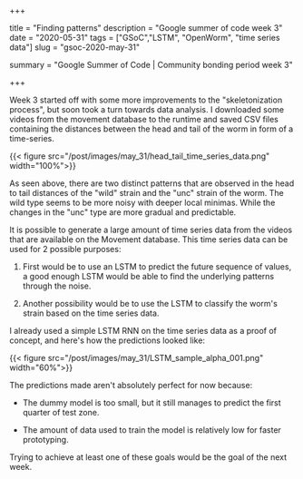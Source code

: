 +++


title = "Finding patterns"
description = "Google summer of code week 3"
date = "2020-05-31"
tags = ["GSoC","LSTM", "OpenWorm", "time series data"]
slug = "gsoc-2020-may-31"

summary = "Google Summer of Code | Community bonding period week 3"


+++


Week 3 started off with some more improvements to the "skeletonization process", but soon took a turn towards data analysis. I downloaded some videos from the movement database to the runtime and saved CSV files containing the distances between the head and tail of the worm in form of a time-series.


 {{< figure src="/post/images/may_31/head_tail_time_series_data.png" width="100%">}}

 As seen above, there are two distinct patterns that are observed in the head to tail distances of the "wild" strain and the "unc" strain of the worm. The wild type seems to be more noisy with deeper local minimas. While the changes in the "unc" type are more gradual and predictable. 

It is possible to generate a large amount of time series data from the videos that are available on the Movement database. This time series data can be used for 2 possible purposes:

1. First would be to use an LSTM to predict the future sequence of values, a good enough LSTM would be able to find the underlying patterns through the noise.


2. Another possibility would be to use the LSTM to classify the worm's strain based on the time series data.

I already used a simple LSTM RNN on the time series data as a proof of concept, and here's how the predictions looked like:

 {{< figure src="/post/images/may_31/LSTM_sample_alpha_001.png" width="60%">}}

The predictions made aren't absolutely perfect for now because:

* The dummy model is too small, but it still manages to predict the first quarter of test zone.

* The amount of data used to train the model is relatively low for faster prototyping.


Trying to achieve at least one of these goals would be the goal of the next week.
